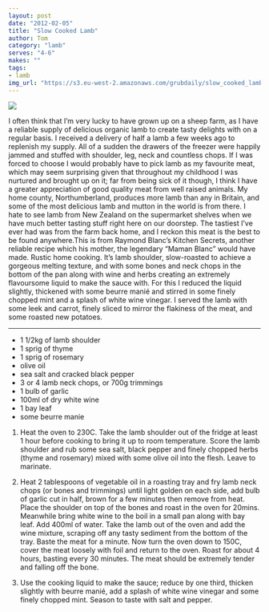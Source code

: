 ```yaml
---
layout: post
date: "2012-02-05"
title: "Slow Cooked Lamb"
author: Tom
category: "lamb"
serves: "4-6"
makes: ""
tags:
- lamb
img_url: "https://s3.eu-west-2.amazonaws.com/grubdaily/slow_cooked_lamb.jpg"
---
```

<img src="https://s3.eu-west-2.amazonaws.com/grubdaily/slow_cooked_lamb.jpg" />

I often think that I’m very lucky to have grown up on a sheep farm, as I have a reliable supply of delicious organic lamb to create tasty delights with on a regular basis. I received a delivery of half a lamb a few weeks ago to replenish my supply. All of a sudden the drawers of the freezer were happily jammed and stuffed with shoulder, leg, neck and countless chops. If I was forced to choose I would probably have to pick lamb as my favourite meat, which may seem surprising given that throughout my childhood I was nurtured and brought up on it; far from being sick of it though, I think I have a greater appreciation of good quality meat from well raised animals. My home county, Northumberland, produces more lamb than any in Britain, and some of the most delicious lamb and mutton in the world is from there. I hate to see lamb from New Zealand on the supermarket shelves when we have much better tasting stuff right here on our doorstep. The tastiest I’ve ever had was from the farm back home, and I reckon this meat is the best to be found anywhere.This is from Raymond Blanc’s Kitchen Secrets, another reliable recipe which his mother, the legendary “Maman Blanc” would have made. Rustic home cooking. It’s lamb shoulder, slow-roasted to achieve a gorgeous melting texture, and with some bones and neck chops in the bottom of the pan along with wine and herbs creating an extremely flavoursome liquid to make the sauce with. For this I reduced the liquid slightly, thickened with some beurre manié and stirred in some finely chopped mint and a splash of white wine vinegar. I served the lamb with some leek and carrot, finely sliced to mirror the flakiness of the meat, and some roasted new potatoes.

---
* 1 1/2kg of lamb shoulder
* 1 sprig of thyme
* 1 sprig of rosemary
* olive oil
* sea salt and cracked black pepper
* 3 or 4 lamb neck chops, or 700g trimmings
* 1 bulb of garlic
* 100ml of dry white wine
* 1 bay leaf
* some beurre manie

1. Heat the oven to 230C. Take the lamb shoulder out of the fridge at least 1 hour before cooking to bring it up to room temperature. Score the lamb shoulder and rub some sea salt, black pepper and finely chopped herbs (thyme and rosemary) mixed with some olive oil into the flesh. Leave to marinate.

2. Heat 2 tablespoons of vegetable oil in a roasting tray and fry lamb neck chops (or bones and trimmings) until light golden on each side, add bulb of garlic cut in half, brown for a few minutes then remove from heat. Place the shoulder on top of the bones and roast in the oven for 20mins. Meanwhile bring white wine to the boil in a small pan along with bay leaf. Add 400ml of water. Take the lamb out of the oven and add the wine mixture, scraping off any tasty sediment from the bottom of the tray. Baste the meat for a minute. Now turn the oven down to 150C, cover the meat loosely with foil and return to the oven. Roast for about 4 hours, basting every 30 minutes. The meat should be extremely tender and falling off the bone.

3. Use the cooking liquid to make the sauce; reduce by one third, thicken slightly with beurre manié, add a splash of white wine vinegar and some finely chopped mint. Season to taste with salt and pepper.


